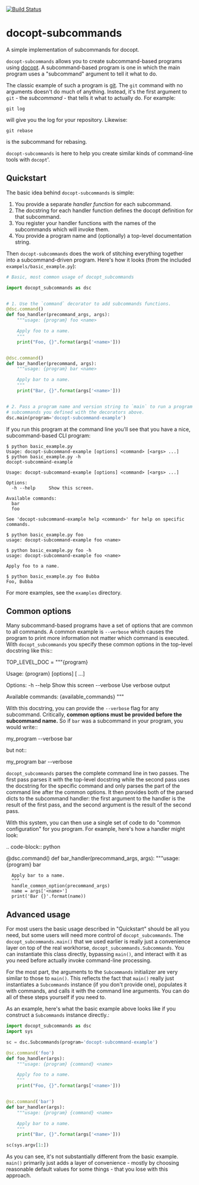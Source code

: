 [![Build Status](https://travis-ci.org/abingham/docopt-subcommands.png?branch=master)](https://travis-ci.org/abingham/docopt-subcommands)

# docopt-subcommands

A simple implementation of subcommands for docopt.

`docopt-subcommands` allows you to create subcommand-based programs
using [docopt](https://github.com/docopt/docopt). A subcommand-based program is
one in which the main program uses a "subcommand" argument to tell it what to
do.

The classic example of such a program is [git](https://git-scm.com/). The `git`
command with no arguments doesn't do much of anything. Instead, it's the first
argument to `git` - the *subcommand* - that tells it what to actually do. For
example:

```
git log
```

will give you the log for your repository. Likewise:

```
git rebase
```

is the subcommand for rebasing.

`docopt-subcommands` is here to help you create similar kinds of command-line
tools with `docopt`'.

## Quickstart

The basic idea behind `docopt-subcommands` is simple:

 1. You provide a separate *handler function* for each subcommand.
 2. The docstring for each handler function defines the docopt definition for
    that subcommand.
 3. You register your handler functions with the names of the subcommands which
    will invoke them.
 4. You provide a program name and (optionally) a top-level documentation string.

Then `docopt-subcommands` does the work of stitching everything together into a
subcommand-driven program. Here's how it looks (from the included
`exampels/basic_example.py`):

```python
# Basic, most common usage of docopt_subcommands

import docopt_subcommands as dsc


# 1. Use the `command` decorator to add subcommands functions.
@dsc.command()
def foo_handler(precommand_args, args):
    """usage: {program} foo <name>

    Apply foo to a name.
    """
    print("Foo, {}".format(args['<name>']))


@dsc.command()
def bar_handler(precommand, args):
    """usage: {program} bar <name>

    Apply bar to a name.
    """
    print("Bar, {}".format(args['<name>']))


# 2. Pass a program name and version string to `main` to run a program with the
# subcommands you defined with the decorators above.
dsc.main(program='docopt-subcommand-example')
```

If you run this program at the command line you'll see that you have a nice,
subcommand-based CLI program:

```shell
$ python basic_example.py
Usage: docopt-subcommand-example [options] <command> [<args> ...]
$ python basic_example.py -h
docopt-subcommand-example

Usage: docopt-subcommand-example [options] <command> [<args> ...]

Options:
  -h --help     Show this screen.

Available commands:
  bar
  foo

See 'docopt-subcommand-example help <command>' for help on specific commands.

$ python basic_example.py foo
usage: docopt-subcommand-example foo <name>

$ python basic_example.py foo -h
usage: docopt-subcommand-example foo <name>

Apply foo to a name.

$ python basic_example.py foo Bubba
Foo, Bubba
```

For more examples, see the `examples` directory.

## Common options

Many subcommand-based programs have a set of options that are common to all commands. A common example is `--verbose`
which causes the program to print more information not matter which command is executed. With `docopt_subcommands` you specify these common options in the top-level docstring like this::

  TOP_LEVEL_DOC = """{program}

  Usage: {program} [options] <command> [<args> ...]

  Options:
    -h --help   Show this screen
    --verbose   Use verbose output

  Available commands:
     {available_commands}
  """

With this docstring, you can provide the `--verbose` flag for any subcommand. Critically, **common options must be provided before the subcommand name.** So if `bar` was a subcommand in your program, you would write::

  my_program --verbose bar

but not::

  my_program bar --verbose

`docopt_subcommands` parses the complete command line in two passes. The first pass parses it with the top-level
docstring while the second pass uses the docstring for the specific command and only parses the part of the command line
after the common options. It then provides both of the parsed dicts to the subcommand handler: the first argument to the
handler is the result of the first pass, and the second argument is the result of the second pass.

With this system, you can then use a single set of code to do "common configuration" for you program. For example,
here's how a handler might look:

.. code-block:: python

  @dsc.command()
  def bar_handler(precommand_args, args):
      """usage: {program} bar <name>

      Apply bar to a name.
      """
      handle_common_option(precommand_args)
      name = args['<name>']
      print('Bar {}'.format(name))

## Advanced usage

For most users the basic usage described in "Quickstart" should be all you need,
but some users will need more control of `docopt_subcommands`. The
`docopt_subcommands.main()` that we used earlier is really just a convenience
layer on top of the real workhorse, `docopt_subcommands.Subcommands`. You can
instantiate this class directly, bypassing `main()`, and interact with it as you
need before actually invoke command-line processing.

For the most part, the arguments to the `Subcommands` initializer are very
similar to those to `main()`. This reflects the fact that `main()` really just
instantiates a `Subcommands` instance (if you don't provide one), populates it
with commands, and calls it with the command line arguments. You can do all of
these steps yourself if you need to.

As an example, here's what the basic example above looks like if you construct a
`Subcommands` instance directly.:

```python
import docopt_subcommands as dsc
import sys

sc = dsc.Subcommands(program='docopt-subcommand-example')

@sc.command('foo')
def foo_handler(args):
    """usage: {program} {command} <name>

    Apply foo to a name.
    """
    print("Foo, {}".format(args['<name>']))


@sc.command('bar')
def bar_handler(args):
    """usage: {program} {command} <name>

    Apply bar to a name.
    """
    print("Bar, {}".format(args['<name>']))

sc(sys.argv[1:])
```

As you can see, it's not substantially different from the basic example.
`main()` primarily just adds a layer of convenience - mostly by choosing
reasonable default values for some things - that you lose with this approach.

